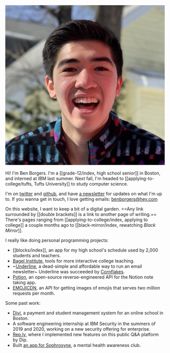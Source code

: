 <img src="/assets/me.jpg" alt="" class="h-24 w-24 rounded-full">

Hi! I'm Ben Borgers. I'm a [[grade-12/index, high school senior]] in Boston, and interned at IBM last summer. Next fall, I'm headed to [[applying-to-college/tufts, Tufts University]] to study computer science.

I'm on [twitter](https://twitter.com/benborgers) and [github](https://github.com/benborgers), and have [a newsletter](https://cornflakes.app/subscribe/0c199cfb-75d7-40ff-8866-f0e77d0b7072) for updates on what I'm up to. If you wanna get in touch, I love getting emails: benborgers@hey.com

On this website, I want to keep a bit of a digital garden. ==Any link surrounded by [\[double brackets]] is a link to another page of writing.== There's pages ranging from [[applying-to-college/index, applying to college]] a couple months ago to [[black-mirror/index, rewatching _Black Mirror_]].

I really like doing personal programming projects:

- [[blocks/index]], an app for my high school's schedule used by 2,000 students and teachers.
- [Bagel Institute](https://bagel.institute), tools for more interactive college teaching.
- ~[Underline](https://underline.email), a dead-simple and affordable way to run an email newsletter~ Underline was succeeded by [Cornflakes](https://cornflakes.app).
- [Potion](https://github.com/benborgers/potion), an open-source reverse-engineered API for the Notion note taking app.
- [EMOJICDN](https://emojicdn.elk.sh), an API for getting images of emojis that serves two million requests per month.

Some past work:

- [Diyi](https://diyiboston.com), a payment and student management system for an online school in Boston.
- A software engineering internship at IBM Security in the summers of 2019 and 2020, working on a new security offering for enterprise.
- [Rep.ly](https://rep.ly), where I implemented new features on this public Q&A platform by Dip.
- Built [an app for Sophrosyne](https://sophrosyne.now.sh), a mental health awareness club.
